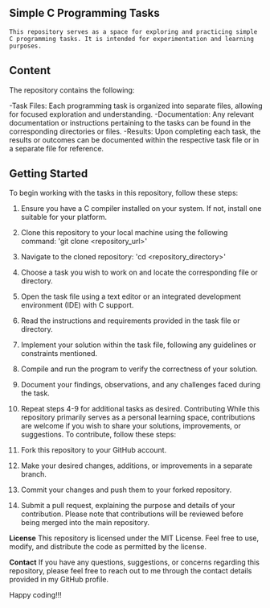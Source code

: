 **Simple C Programming Tasks**
---------
	This repository serves as a space for exploring and practicing simple C programming tasks. It is intended for experimentation and learning purposes.

**Content**
-------
The repository contains the following:

-Task Files: Each programming task is organized into separate files, allowing for focused exploration and understanding.
-Documentation: Any relevant documentation or instructions pertaining to the tasks can be found in the corresponding directories or files.
-Results: Upon completing each task, the results or outcomes can be documented within the respective task file or in a separate file for reference.

**Getting Started**
--------
To begin working with the tasks in this repository, follow these steps:
1. Ensure you have a C compiler installed on your system. If not, install one suitable for your platform.
2. Clone this repository to your local machine using the following command:
	'git clone <repository_url>'
3. Navigate to the cloned repository:
	'cd <repository_directory>'
4. Choose a task you wish to work on and locate the corresponding file or directory.

5. Open the task file using a text editor or an integrated development environment (IDE) with C support.

6. Read the instructions and requirements provided in the task file or directory.

7. Implement your solution within the task file, following any guidelines or constraints mentioned.

8. Compile and run the program to verify the correctness of your solution.

9. Document your findings, observations, and any challenges faced during the task.

10. Repeat steps 4-9 for additional tasks as desired.
Contributing
While this repository primarily serves as a personal learning space, contributions are welcome if you wish to share your solutions, improvements, or suggestions. To contribute, follow these steps:

1. Fork this repository to your GitHub account.
2. Make your desired changes, additions, or improvements in a separate branch.
3. Commit your changes and push them to your forked repository.
4. Submit a pull request, explaining the purpose and details of your contribution.
Please note that contributions will be reviewed before being merged into the main repository.

**License**
This repository is licensed under the MIT License. Feel free to use, modify, and distribute the code as permitted by the license.

**Contact**
If you have any questions, suggestions, or concerns regarding this repository, please feel free to reach out to me through the contact details provided in my GitHub profile.

Happy coding!!!
